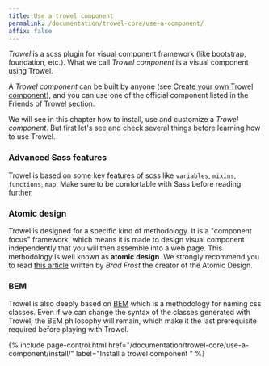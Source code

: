 ```yaml
---
title: Use a trowel component
permalink: /documentation/trowel-core/use-a-component/
affix: false
---
```


*Trowel* is a scss plugin for visual component framework (like bootstrap, foundation, etc.). What we call *Trowel component* is a visual component using Trowel.

A *Trowel component* can be built by anyone (see [Create your own Trowel component](/documentation/trowel-core/create-a-component/)), and you can use one of the official component listed in the Friends of Trowel section.

We will see in this chapter how to install, use and customize a *Trowel component*. But first let's see and check several things before learning how to use Trowel.

### Advanced Sass features
Trowel is based on some key features of scss like `variables`, `mixins`, `functions`, `map`. Make sure to be comfortable with Sass before reading further.

### Atomic design
Trowel is designed for a specific kind of methodology. It is a "component focus" framework, which means it is made to design visual component independently that you will then assemble into a web page. This methodology is well known as **atomic design**. We strongly recommend you to read [this article](http://bradfrost.com/blog/post/atomic-web-design/) written by *Brad Frost* the creator of the Atomic Design.

### BEM
Trowel is also deeply based on [BEM](https://en.bem.info/methodology/quick-start/) which is a methodology for naming css classes. Even if we can change the syntax of the classes generated with Trowel, the BEM philosophy will remain, which make it the last prerequisite required before playing with Trowel.

{% include page-control.html href="/documentation/trowel-core/use-a-component/install/" label="Install a trowel component
" %}
